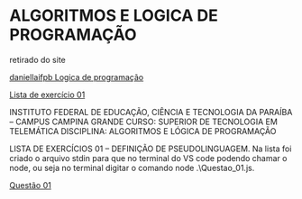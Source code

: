 # ALGORITMOS E LOGICA DE PROGRAMAÇÃO
retirado do site 


[daniellaifpb Logica de programação](https://sites.google.com/site/daniellaifpb/academics/algoritmos-e-lgica-de-pprogramao)


[Lista de exercício 01](https://drive.google.com/file/d/0B5Lq7Ab31rWkMS1ENEZqSHRvc2M/view)


INSTITUTO FEDERAL DE EDUCAÇÃO, CIÊNCIA E TECNOLOGIA DA PARAÍBA – CAMPUS CAMPINA GRANDE CURSO: SUPERIOR DE TECNOLOGIA EM TELEMÁTICA DISCIPLINA: ALGORITMOS E LÓGICA DE PROGRAMAÇÃO

LISTA DE EXERCÍCIOS 01 – DEFINIÇÃO DE PSEUDOLINGUAGEM.
Na lista foi criado o arquivo stdin para que no terminal do VS code podendo chamar o node, ou seja 
no terminal digitar o comando  node .\Questao_01.js.


[Questão 01](https://github.com/gasperpb/ALGORITMOS-E-L-GICA-DE-PROGRAMA-O/blob/master/LISTA%20DE%20EXERC%C3%8DCIOS%2001%20%E2%80%93%20DEFINI%C3%87%C3%83O%20DE%20PSEUDOLINGUAGEM/Questao_01.js/)



